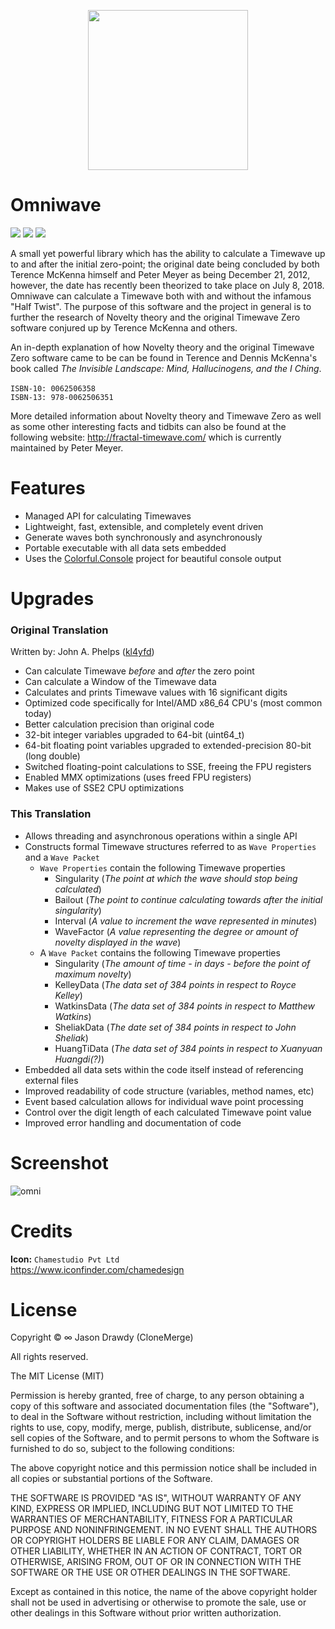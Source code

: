 <p align="center">
    <img width="256" height="256" src="https://user-images.githubusercontent.com/40871836/43311404-f49814de-914f-11e8-877e-1142c59ccb53.png"
</p>

# Omniwave
<p align="left">
    <!-- Version -->
    <img src="https://img.shields.io/badge/version-1.0.0-brightgreen.svg">
    <!-- <img src="https://img.shields.io/appveyor/ci/gruntjs/grunt.svg"> -->
    <!-- Docs -->
    <img src="https://img.shields.io/badge/docs-not%20found-lightgrey.svg">
    <!-- License -->
    <img src="https://img.shields.io/badge/license-MIT-blue.svg">
</p>

A small yet powerful library which has the ability to calculate a Timewave up to and after the initial zero-point; the original date being concluded by both Terence McKenna himself and Peter Meyer as being December 21, 2012, however, the date has recently been theorized to take place on July 8, 2018. Omniwave can calculate a Timewave both with and without the infamous "Half Twist". The purpose of this software and the project in general is to further the research of Novelty theory and the original Timewave Zero software conjured up by Terence McKenna and others.

An in-depth explanation of how Novelty theory and the original Timewave Zero software came to be can be found in Terence and Dennis McKenna's book called *The Invisible Landscape: Mind, Hallucinogens, and the I Ching*.<br><br>
`ISBN-10: 0062506358`<br>
`ISBN-13: 978-0062506351`<br>

More detailed information about Novelty theory and Timewave Zero as well as some other interesting facts and tidbits can also be found at the following website: http://fractal-timewave.com/ which is currently maintained by Peter Meyer.

# Features
- Managed API for calculating Timewaves
- Lightweight, fast, extensible, and completely event driven
- Generate waves both synchronously and asynchronously
- Portable executable with all data sets embedded
- Uses the [Colorful.Console](http://colorfulconsole.com/) project for beautiful console output

# Upgrades
### Original Translation
Written by: John A. Phelps ([kl4yfd](https://github.com/kl4yfd))
- Can calculate Timewave *before* and *after* the zero point
- Can calculate a Window of the Timewave data
- Calculates and prints Timewave values with 16 significant digits
- Optimized code specifically for Intel/AMD x86_64 CPU's (most common today)
- Better calculation precision than original code
- 32-bit integer variables upgraded to 64-bit (uint64_t)
- 64-bit floating point variables upgraded to extended-precision 80-bit (long double)
- Switched floating-point calculations to SSE, freeing the FPU registers
- Enabled MMX optimizations (uses freed FPU registers)
- Makes use of SSE2 CPU optimizations

### This Translation
- Allows threading and asynchronous operations within a single API
- Constructs formal Timewave structures referred to as `Wave Properties` and  a `Wave Packet`
    - `Wave Properties` contain the following Timewave properties
        - Singularity (*The point at which the wave should stop being calculated*)
        - Bailout (*The point to continue calculating towards after the initial singularity*)
        - Interval (*A value to increment the wave represented in minutes*)
        - WaveFactor (*A value representing the degree or amount of novelty displayed in the wave*)
    - A `Wave Packet` contains the following Timewave properties
        - Singularity (*The amount of time - in days - before the point of maximum novelty*)
        - KelleyData (*The data set of 384 points in respect to Royce Kelley*)
        - WatkinsData (*The data set of 384 points in respect to Matthew Watkins*)
        - SheliakData (*The date set of 384 points in respect to John Sheliak*)
        - HuangTiData (*The data set of 384 points in respect to Xuanyuan Huangdi(?)*)
- Embedded all data sets within the code itself instead of referencing external files
- Improved readability of code structure (variables, method names, etc)
- Event based calculation allows for individual wave point processing
- Control over the digit length of each calculated Timewave point value
- Improved error handling and documentation of code

# Screenshot
![omni](https://user-images.githubusercontent.com/40871836/73315002-e18e8800-41fc-11ea-882d-cdb56db41fe3.png)

# Credits
**Icon:** `Chamestudio Pvt Ltd` <br>
https://www.iconfinder.com/chamedesign

# License
Copyright © ∞ Jason Drawdy (CloneMerge)

All rights reserved.

The MIT License (MIT)

Permission is hereby granted, free of charge, to any person obtaining a copy
of this software and associated documentation files (the "Software"), to deal
in the Software without restriction, including without limitation the rights
to use, copy, modify, merge, publish, distribute, sublicense, and/or sell
copies of the Software, and to permit persons to whom the Software is
furnished to do so, subject to the following conditions:

The above copyright notice and this permission notice shall be included in all
copies or substantial portions of the Software.

THE SOFTWARE IS PROVIDED "AS IS", WITHOUT WARRANTY OF ANY KIND, EXPRESS OR
IMPLIED, INCLUDING BUT NOT LIMITED TO THE WARRANTIES OF MERCHANTABILITY,
FITNESS FOR A PARTICULAR PURPOSE AND NONINFRINGEMENT. IN NO EVENT SHALL THE
AUTHORS OR COPYRIGHT HOLDERS BE LIABLE FOR ANY CLAIM, DAMAGES OR OTHER
LIABILITY, WHETHER IN AN ACTION OF CONTRACT, TORT OR OTHERWISE, ARISING FROM,
OUT OF OR IN CONNECTION WITH THE SOFTWARE OR THE USE OR OTHER DEALINGS IN
THE SOFTWARE.

Except as contained in this notice, the name of the above copyright holder
shall not be used in advertising or otherwise to promote the sale, use or
other dealings in this Software without prior written authorization.

